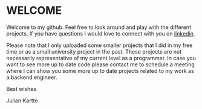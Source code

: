 # WELCOME
Welcome to my github. Feel free to look around and play with the different projects. If you have questions I would love to connect with you on [linkedin](https://de.linkedin.com/in/julian-kartte-aa64a9237?trk=people-guest_people_search-card).

Please note that I only uploaded some smaller projects that I did in my free time or as a small university project in the past. These projects are not necessarily representative of my current level as a programmer. In case you want to see more up to date code please contact me to schedule a meeting where I can show you some more up to date projects related to my work as a backend engineer.

Best wishes

Julian Kartte
